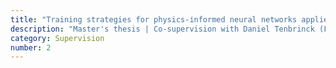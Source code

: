 ```yaml
---
title: "Training strategies for physics-informed neural networks applied to semiconductor simulations"
description: "Master's thesis | Co-supervision with Daniel Tenbrinck (FAU) | 2025"
category: Supervision
number: 2
---
```

